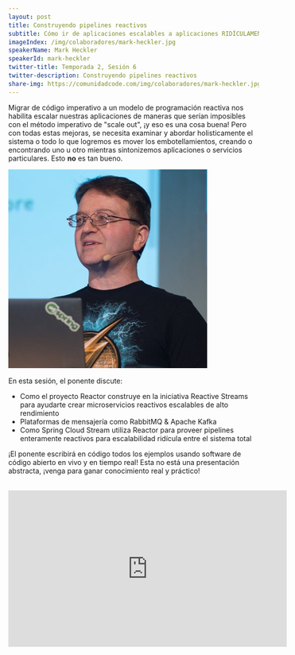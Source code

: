 ```yaml
---
layout: post
title: Construyendo pipelines reactivos
subtitle: Cómo ir de aplicaciones escalables a aplicaciones RIDÍCULAMENTE escalables
imageIndex: /img/colaboradores/mark-heckler.jpg
speakerName: Mark Heckler
speakerId: mark-heckler
twitter-title: Temporada 2, Sesión 6
twitter-description: Construyendo pipelines reactivos
share-img: https://comunidadcode.com/img/colaboradores/mark-heckler.jpg
---
```


Migrar de código imperativo a un modelo de programación reactiva nos habilita escalar nuestras aplicaciones de maneras que serían imposibles con el método imperativo de "scale out", ¡y eso es una cosa buena! Pero con todas estas mejoras, se necesita examinar y abordar holisticamente el sistema o todo lo que logremos es mover los embotellamientos, creando o encontrando uno u otro mientras sintonizemos aplicaciones o servicios particulares. Esto <b>no</b> es tan bueno.

<div class="next-session-image">
<a href="../colaboradores/mark-heckler"><img src="/img/colaboradores/mark-heckler.jpg"></a>
</div>

En esta sesión, el ponente discute:

* Como el proyecto Reactor construye en la iniciativa Reactive Streams para ayudarte crear microservicios reactivos escalables de alto rendimiento
* Plataformas de mensajería como RabbitMQ & Apache Kafka
* Como Spring Cloud Stream utiliza Reactor para proveer pipelines enteramente reactivos para escalabilidad ridícula entre el sistema total

¡El ponente escribirá en código todos los ejemplos usando software de código abierto en vivo y en tiempo real! Esta no está una presentación abstracta, ¡venga para ganar conocimiento real y práctico!

<br/>

<iframe class="youtube" width="560" height="315" src="https://www.youtube.com/embed/DfdlDuGONwk" frameborder="0" allowfullscreen title="Video de Youtube: Construyendo pipelines reactivos"></iframe>
